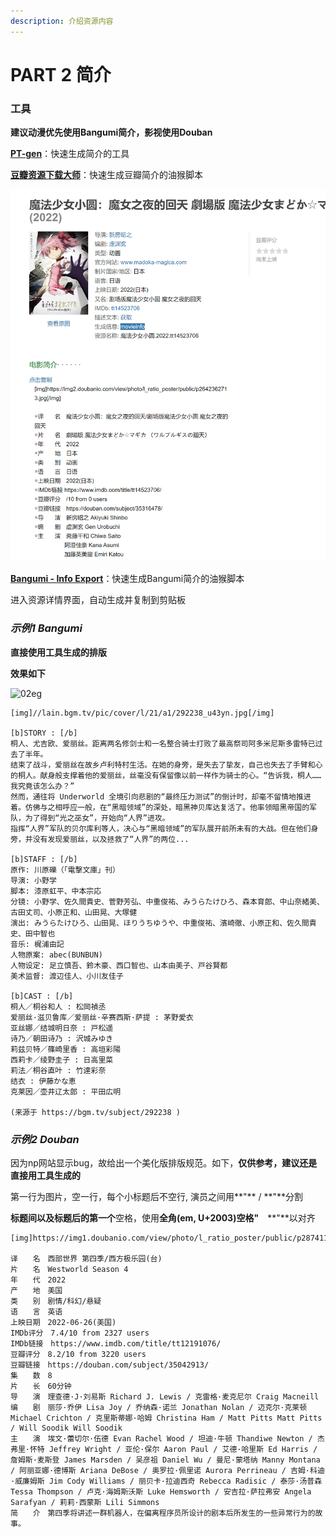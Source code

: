 ```yaml
---
description: 介绍资源内容
---
```


# PART 2 简介

### 工具

**建议动漫优先使用Bangumi简介，影视使用Douban**

[**PT-gen**](https://github.com/Rhilip/pt-gen-cfworker)：快速生成简介的工具

[**豆瓣资源下载大师**](https://greasyfork.org/zh-CN/scripts/329484-%E8%B1%86%E7%93%A3%E8%B5%84%E6%BA%90%E4%B8%8B%E8%BD%BD%E5%A4%A7%E5%B8%88-1%E7%A7%92%E6%90%9E%E5%AE%9A%E8%B1%86%E7%93%A3%E7%94%B5%E5%BD%B1-%E9%9F%B3%E4%B9%90-%E5%9B%BE%E4%B9%A6%E4%B8%8B%E8%BD%BD)：快速生成豆瓣简介的油猴脚本

![](../.gitbook/assets/douban-helper.png)

[**Bangumi - Info Export**](https://github.com/Rhilip/PT-help/blob/master/docs/js/Bangumi%20-%20Info%20Export.user.js)：快速生成Bangumi简介的油猴脚本

进入资源详情界面，自动生成并复制到剪贴板

### _**示例1 Bangumi**_

**直接使用工具生成的排版**

**效果如下**

![02eg](../.gitbook/assets/part\_02eg.PNG)

```
[img]//lain.bgm.tv/pic/cover/l/21/a1/292238_u43yn.jpg[/img]

[b]STORY : [/b]
桐人、尤吉欧、爱丽丝。距离两名修剑士和一名整合骑士打败了最高祭司阿多米尼斯多雷特已过去了半年。
结束了战斗，爱丽丝在故乡卢利特村生活。在她的身旁，是失去了挚友，自己也失去了手臂和心的桐人。献身般支撑着他的爱丽丝，丝毫没有保留像以前一样作为骑士的心。“告诉我，桐人……我究竟该怎么办？”
然而，通往将 Underworld 全境引向悲剧的“最终压力测试”的倒计时，却毫不留情地推进着。仿佛与之相呼应一般，在“黑暗领域”的深处，暗黑神贝库达复活了。他率领暗黑帝国的军队，为了得到“光之巫女”，开始向“人界”进攻。
指挥“人界”军队的贝尔库利等人，决心与“黑暗领域”的军队展开前所未有的大战。但在他们身旁，并没有发现爱丽丝，以及拯救了“人界”的两位...

[b]STAFF : [/b]
原作: 川原礫（「電撃文庫」刊）
导演: 小野学
脚本: 漆原虹平、中本宗応
分镜: 小野学、佐久間貴史、菅野芳弘、中重俊祐、みうらたけひろ、森本育郎、中山奈緒美、古田丈司、小原正和、山田晃、大塚健
演出: みうらたけひろ、山田晃、ほりうちゆうや、中重俊祐、濱崎徹、小原正和、佐久間貴史、田中智也
音乐: 梶浦由記
人物原案: abec(BUNBUN)
人物设定: 足立慎吾、鈴木豪、西口智也、山本由美子、戸谷賢都
美术监督: 渡辺佳人、小川友佳子

[b]CAST : [/b]
桐人／桐谷和人 : 松岡禎丞
爱丽丝·滋贝鲁库／爱丽丝·辛赛西斯·萨提 : 茅野愛衣
亚丝娜／结城明日奈 : 戸松遥
诗乃／朝田诗乃 : 沢城みゆき
莉兹贝特／篠崎里香 : 高垣彩陽
西莉卡／绫野圭子 : 日高里菜
莉法／桐谷直叶 : 竹達彩奈
结衣 : 伊藤かな恵
克莱因／壶井辽太郎 : 平田広明

(来源于 https://bgm.tv/subject/292238 )
```

### _**示例2 Douban**_

因为np网站显示bug，故给出一个美化版排版规范。如下，**仅供参考，建议还是直接用工具生成的**

第一行为图片，空一行，每个小标题后不空行, 演员之间用**"** / **"**分割

**标题间以及标题后的第一个**空格，使用**全角(em, U+2003)空格"**　**"**以对齐

```
[img]https://img1.doubanio.com/view/photo/l_ratio_poster/public/p2874119367.jpg[/img]

译　　名　西部世界 第四季/西方极乐园(台)
片　　名　Westworld Season 4
年　　代　2022
产　　地　美国
类　　别　剧情/科幻/悬疑
语　　言　英语
上映日期　2022-06-26(美国)
IMDb评分　7.4/10 from 2327 users
IMDb链接　https://www.imdb.com/title/tt12191076/
豆瓣评分　8.2/10 from 3220 users
豆瓣链接　https://douban.com/subject/35042913/
集　　数　8
片　　长　60分钟
导　　演　理查德·J·刘易斯 Richard J. Lewis / 克雷格·麦克尼尔 Craig Macneill
编　　剧　丽莎·乔伊 Lisa Joy / 乔纳森·诺兰 Jonathan Nolan / 迈克尔·克莱顿 Michael Crichton / 克里斯蒂娜·哈姆 Christina Ham / Matt Pitts Matt Pitts / Will Soodik Will Soodik
主　　演　埃文·蕾切尔·伍德 Evan Rachel Wood / 坦迪·牛顿 Thandiwe Newton / 杰弗里·怀特 Jeffrey Wright / 亚伦·保尔 Aaron Paul / 艾德·哈里斯 Ed Harris / 詹姆斯·麦斯登 James Marsden / 吴彦祖 Daniel Wu / 曼尼·蒙塔纳 Manny Montana / 阿丽亚娜·德博斯 Ariana DeBose / 奥罗拉·佩里诺 Aurora Perrineau / 吉姆·科迪·威廉姆斯 Jim Cody Williams / 丽贝卡·拉迪西奇 Rebecca Radisic / 泰莎·汤普森 Tessa Thompson / 卢克·海姆斯沃斯 Luke Hemsworth / 安吉拉·萨拉弗安 Angela Sarafyan / 莉莉·西蒙斯 Lili Simmons
简　　介　第四季将讲述一群机器人，在偏离程序员所设计的剧本后所发生的一些异常行为的故事。
```





